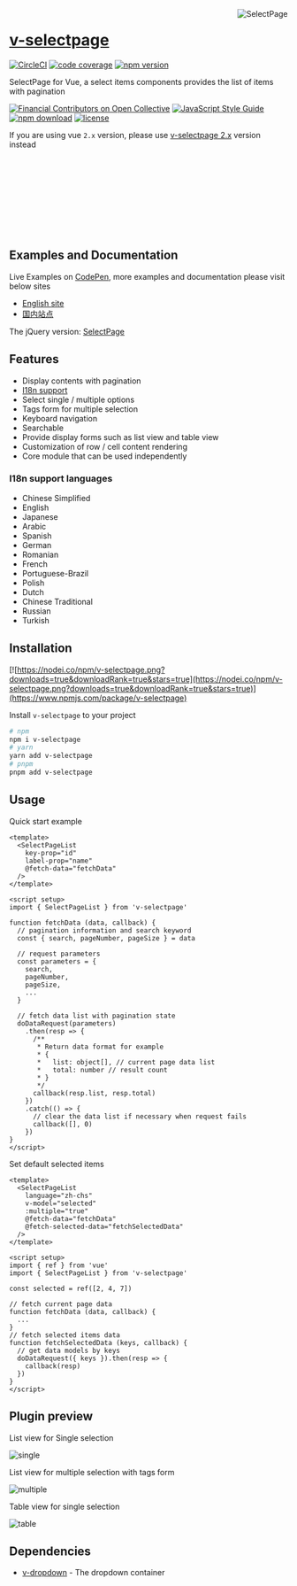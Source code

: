<a href="https://terryz.github.io/vue/#/selectpage" target="_blank">
  <img src="https://terryz.github.io/image/v-selectpage/v-selectpage-multiple.png" alt="SelectPage" align="right" valign="top" >
</a>

# [v-selectpage](https://terryz.github.io/vue/#/selectpage)

[![CircleCI](https://dl.circleci.com/status-badge/img/gh/TerryZ/v-selectpage/tree/master.svg?style=svg)](https://dl.circleci.com/status-badge/redirect/gh/TerryZ/v-selectpage/tree/master) [![code coverage](https://codecov.io/gh/TerryZ/v-selectpage/branch/master/graph/badge.svg)](https://codecov.io/gh/TerryZ/v-selectpage) [![npm version](https://img.shields.io/npm/v/v-selectpage.svg)](https://www.npmjs.com/package/v-selectpage)

SelectPage for Vue, a select items components provides the list of items with pagination

[![Financial Contributors on Open Collective](https://opencollective.com/v-selectpage/all/badge.svg?label=financial+contributors)](https://opencollective.com/v-selectpage)
[![JavaScript Style Guide](https://img.shields.io/badge/code_style-standard-brightgreen.svg)](https://standardjs.com)
[![npm download](https://img.shields.io/npm/dy/v-selectpage.svg)](https://www.npmjs.com/package/v-selectpage)
[![license](https://img.shields.io/badge/license-MIT-brightgreen.svg)](https://mit-license.org/)

If you are using vue `2.x` version, please use [v-selectpage 2.x](https://github.com/TerryZ/v-selectpage/tree/dev-vue-2) version instead

<br><br><br><br><br><br><br><br>

## Examples and Documentation

Live Examples on [CodePen](https://codepen.io/terry05/pen/wXNKOK), more examples and documentation please visit below sites

- [English site](https://terryz.github.io/vue/#/selectpage)
- [国内站点](https://terryz.gitee.io/vue/#/selectpage)

The jQuery version: [SelectPage](https://github.com/TerryZ/SelectPage)

## Features

- Display contents with pagination
- [I18n support](#i18n-support-languages)
- Select single / multiple options
- Tags form for multiple selection
- Keyboard navigation
- Searchable
- Provide display forms such as list view and table view
- Customization of row / cell content rendering
- Core module that can be used independently

### I18n support languages

<!-- Chinese Simplified • English • Japanese • Arabic • Spanish • German • Romanian • French • Portuguese-Brazil • Polish • Dutch • Chinese Traditional • Russian • Turkish -->

- Chinese Simplified
- English
- Japanese
- Arabic
- Spanish
- German
- Romanian
- French
- Portuguese-Brazil
- Polish
- Dutch
- Chinese Traditional
- Russian
- Turkish

## Installation

[![https://nodei.co/npm/v-selectpage.png?downloads=true&downloadRank=true&stars=true](https://nodei.co/npm/v-selectpage.png?downloads=true&downloadRank=true&stars=true)](https://www.npmjs.com/package/v-selectpage)

Install `v-selectpage` to your project

``` bash
# npm
npm i v-selectpage
# yarn
yarn add v-selectpage
# pnpm
pnpm add v-selectpage
```

## Usage

Quick start example

```vue
<template>
  <SelectPageList
    key-prop="id"
    label-prop="name"
    @fetch-data="fetchData"
  />
</template>

<script setup>
import { SelectPageList } from 'v-selectpage'

function fetchData (data, callback) {
  // pagination information and search keyword
  const { search, pageNumber, pageSize } = data

  // request parameters
  const parameters = {
    search,
    pageNumber,
    pageSize,
    ...
  }

  // fetch data list with pagination state
  doDataRequest(parameters)
    .then(resp => {
      /**
       * Return data format for example
       * {
       *   list: object[], // current page data list
       *   total: number // result count
       * }
       */
      callback(resp.list, resp.total)
    })
    .catch(() => {
      // clear the data list if necessary when request fails
      callback([], 0)
    })
}
</script>
```

Set default selected items

```vue
<template>
  <SelectPageList
    language="zh-chs"
    v-model="selected"
    :multiple="true"
    @fetch-data="fetchData"
    @fetch-selected-data="fetchSelectedData"
  />
</template>

<script setup>
import { ref } from 'vue'
import { SelectPageList } from 'v-selectpage'

const selected = ref([2, 4, 7])

// fetch current page data
function fetchData (data, callback) {
  ...
}
// fetch selected items data
function fetchSelectedData (keys, callback) {
  // get data models by keys
  doDataRequest({ keys }).then(resp => {
    callback(resp)
  })
}
</script>
```

## Plugin preview

List view for Single selection

![single](https://terryz.github.io/image/v-selectpage/v-selectpage-single.png)

List view for multiple selection with tags form

![multiple](https://terryz.github.io/image/v-selectpage/v-selectpage-multiple.png)

Table view for single selection

![table](https://terryz.github.io/image/v-selectpage/v-selectpage-table.png)

## Dependencies

- [v-dropdown](https://github.com/TerryZ/v-dropdown) - The dropdown container
